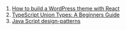 1. [How to build a WordPress theme with React](https://kinsta.com/blog/wordpress-react-theme/)<br>
2. [TypeScript Union Types: A Beginners Guide](https://zerotomastery.io/blog/typescript-union-types-a-beginners-guide/) <br/>
3. [ Java Script design-patterns](https://javascriptpatterns.vercel.app/patterns)<br/>
